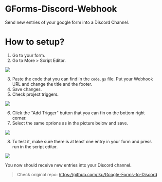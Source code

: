 # GForms-Discord-Webhook
Send new entries of your google form into a Discord Channel.

# How to setup?

1. Go to your form.
2. Go to More > Script Editor.

![](https://i.phodit.xyz/3cTF7StoE)

3. Paste the code that you can find in the `code.gs` file. Put your Webhook URL and change the title and the footer.
4. Save changes.
5. Check project triggers.

![](https://i.phodit.xyz/ahkV4ie9i)

6. Click the "Add Trigger" button that you can fin on the bottom right corner.
7. Select the same oprions as in the picture below and save.

![](https://i.phodit.xyz/FcbSQTyWr)

8. To test it, make sure there is at least one entry in your form and press run in the script editor.

![](https://i.phodit.xyz/z5ygfpLql)

You now should receive new entries into your Discord channel.

> Check original repo: https://github.com/Iku/Google-Forms-to-Discord
